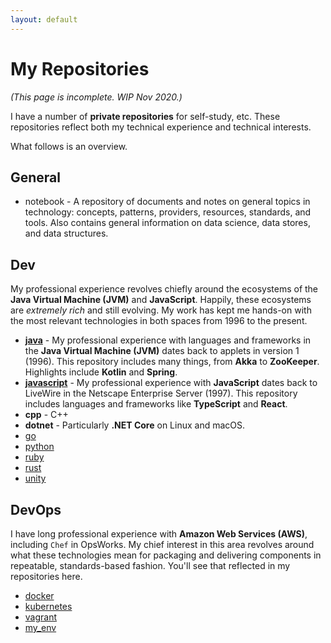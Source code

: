 ```yaml
---
layout: default
---
```


# My Repositories

_(This page is incomplete. WIP Nov 2020.)_

I have a number of **private repositories** for self-study, etc. These repositories reflect both my technical experience and technical interests.

What follows is an overview. 

## General

- notebook - A repository of documents and notes on general topics in technology: concepts, patterns, providers, resources, standards, and tools. Also contains general information on data science, data stores, and data structures.

## Dev

My professional experience revolves chiefly around the ecosystems of the **Java Virtual Machine (JVM)** and **JavaScript**. Happily, these ecosystems are _extremely rich_ and still evolving. My work has kept me hands-on with the most relevant technologies in both spaces from 1996 to the present.

- [**java**](./java.md) - My professional experience with languages and frameworks in the **Java Virtual Machine (JVM)** dates back to applets in version 1 (1996). This repository includes many things, from **Akka** to **ZooKeeper**. Highlights include **Kotlin** and **Spring**.
- [**javascript**](./javascript.md) - My professional experience with **JavaScript** dates back to LiveWire in the Netscape Enterprise Server (1997). This repository includes languages and frameworks like **TypeScript** and **React**.
- **cpp** - C++
- **dotnet** - Particularly **.NET Core** on Linux and macOS.
- [go](./go.md)
- [python](./python.md)
- [ruby](./ruby.md)
- [rust](./rust.md)
- [unity](./unity.md)

## DevOps

I have long professional experience with **Amazon Web Services (AWS)**, including `Chef` in OpsWorks. My chief interest in this area revolves around what these technologies mean for packaging and delivering components in repeatable, standards-based fashion. You'll see that reflected in my repositories here.

- [docker](./docker.md)
- [kubernetes](./kubernetes.md)
- [vagrant](./vagrant.md)
- [my_env](./my_env.md)